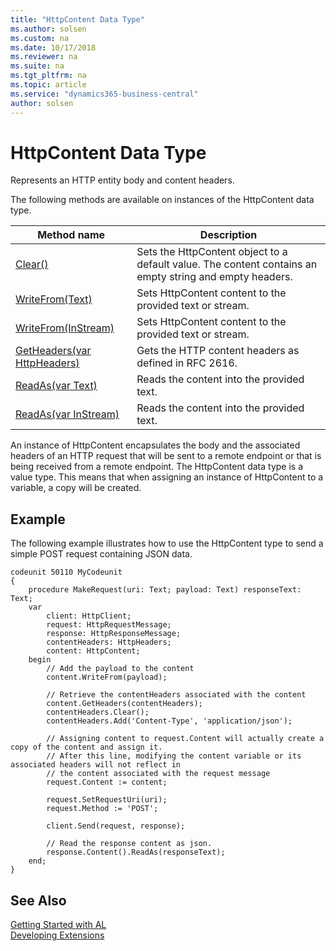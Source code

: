 ```yaml
---
title: "HttpContent Data Type"
ms.author: solsen
ms.custom: na
ms.date: 10/17/2018
ms.reviewer: na
ms.suite: na
ms.tgt_pltfrm: na
ms.topic: article
ms.service: "dynamics365-business-central"
author: solsen
---
```

[//]: # (START>DO_NOT_EDIT)
[//]: # (IMPORTANT:Do not edit any of the content between here and the END>DO_NOT_EDIT.)
[//]: # (Any modifications should be made in the .xml files in the ModernDev repo.)
# HttpContent Data Type
Represents an HTTP entity body and content headers.


The following methods are available on instances of the HttpContent data type.

|Method name|Description|
|-----------|-----------|
|[Clear()](httpcontent-clear-method.md)|Sets the HttpContent object to a default value. The content contains an empty string and empty headers.|
|[WriteFrom(Text)](httpcontent-writefrom-text-method.md)|Sets HttpContent content to the provided text or stream.|
|[WriteFrom(InStream)](httpcontent-writefrom-instream-method.md)|Sets HttpContent content to the provided text or stream.|
|[GetHeaders(var HttpHeaders)](httpcontent-getheaders-method.md)|Gets the HTTP content headers as defined in RFC 2616.|
|[ReadAs(var Text)](httpcontent-readas-text-method.md)|Reads the content into the provided text.|
|[ReadAs(var InStream)](httpcontent-readas-instream-method.md)|Reads the content into the provided text.|

[//]: # (IMPORTANT: END>DO_NOT_EDIT)

An instance of HttpContent encapsulates the body and the associated headers of an HTTP request that will be sent to a remote endpoint or that is being received from a remote endpoint.
The HttpContent data type is a value type. This means that when assigning an instance of HttpContent to a variable, a copy will be created. 

## Example
The following example illustrates how to use the HttpContent type to send a simple POST request containing JSON data.

```
codeunit 50110 MyCodeunit
{
    procedure MakeRequest(uri: Text; payload: Text) responseText: Text;
    var
        client: HttpClient;
        request: HttpRequestMessage;
        response: HttpResponseMessage;
        contentHeaders: HttpHeaders;
        content: HttpContent;
    begin
        // Add the payload to the content
        content.WriteFrom(payload);

        // Retrieve the contentHeaders associated with the content
        content.GetHeaders(contentHeaders);
        contentHeaders.Clear();
        contentHeaders.Add('Content-Type', 'application/json');

        // Assigning content to request.Content will actually create a copy of the content and assign it.
        // After this line, modifying the content variable or its associated headers will not reflect in 
        // the content associated with the request message
        request.Content := content;

        request.SetRequestUri(uri);
        request.Method := 'POST';

        client.Send(request, response);

        // Read the response content as json.
        response.Content().ReadAs(responseText);
    end;
}

```

## See Also
[Getting Started with AL](../../devenv-get-started.md)  
[Developing Extensions](../../devenv-dev-overview.md)  